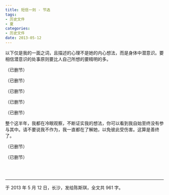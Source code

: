 ```yaml
---
title: 短信一则 - 节选
tags:
- 历史文件
- 夏
categories:
- 历史文件
date: 2013-05-12
---
```


以下仅是我的一面之词，且描述的心理不是她的内心想法，而是身体中潜意识。要相信潜意识的处事原则要比人自己所想的要精明的多。

（已删节）

（已删节）

（已删节）

（已删节）

（已删节）

整个这半年，我都在冷眼观察，不断证实我的想法，你可以看到我自始至终没有参与其中。请不要说我不作为，我一直都在了解她，以免彼此受伤害。这算是善终了。

（已删节）

（已删节）

<br>

<br>

------

于 2013 年 5 月 12 日，长沙，发给陈斯琪，全文共 961 字。
